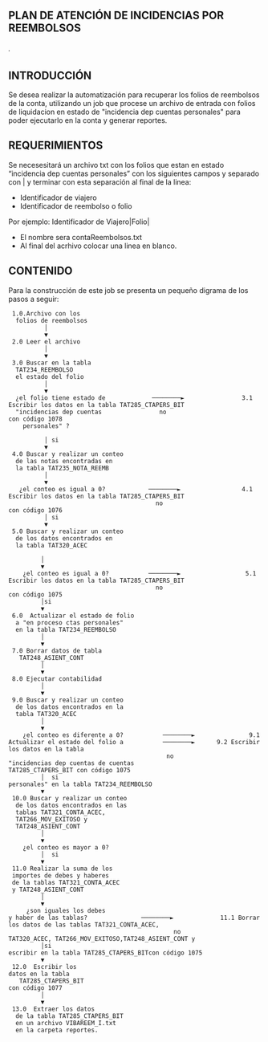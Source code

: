 ## PLAN DE ATENCIÓN DE INCIDENCIAS POR REEMBOLSOS
###### .

## INTRODUCCIÓN

Se desea realizar la automatización para recuperar los folios de reembolsos de la conta, utilizando un job que procese un archivo de entrada con folios de liquidacion en estado de "incidencia dep cuentas personales" para poder ejecutarlo en la conta y generar reportes.

## REQUERIMIENTOS

Se necesesitará un archivo txt con  los folios que estan en estado “incidencia dep cuentas personales” con los siguientes campos y separado con | y terminar con esta separación al final de la linea:

* Identificador de viajero
* Identificador de reembolso o folio


Por ejemplo: Identificador de Viajero|Folio|

* El nombre sera contaReembolsos.txt
* Al final del acrhivo colocar una linea en blanco.

## CONTENIDO

Para la construcción de este job se presenta un pequeño digrama de los pasos a seguir:


     1.0.Archivo con los 
	  folios de reembolsos
              │  
              ▼
     2.0 Leer el archivo
              │
              ▼
     3.0 Buscar en la tabla 
	  TAT234_REEMBOLSO 
	  el estado del folio
              │
              ▼
      ¿el folio tiene estado de             ────────►                3.1 Escribir los datos en la tabla TAT285_CTAPERS_BIT
      "incidencias dep cuentas                no                   	     con código 1078
        personales" ?
        
              │ si
              ▼
     4.0 Buscar y realizar un conteo 
	  de las notas encontradas en 
	  la tabla TAT235_NOTA_REEMB
              │
              ▼
       ¿el conteo es igual a 0?            ────────►                 4.1 Escribir los datos en la tabla TAT285_CTAPERS_BIT
                                             no                         con código 1076
              │ si                       
              ▼                                                            
     5.0 Buscar y realizar un conteo 
	  de los datos encontrados en 
	  la tabla TAT320_ACEC

             │
             ▼
        ¿el conteo es igual a 0?           ────────►                  5.1 Escribir los datos en la tabla TAT285_CTAPERS_BIT
                                             no                          con código 1075
             │si
             ▼
     6.0  Actualizar el estado de folio 
	  a "en proceso ctas personales"
      en la tabla TAT234_REEMBOLSO
             │
             ▼
     7.0 Borrar datos de tabla 
	   TAT248_ASIENT_CONT
             │
             ▼
     8.0 Ejecutar contabilidad
             │
             ▼
     9.0 Buscar y realizar un conteo  
	  de los datos encontrados en la 
	  tabla TAT320_ACEC
             │
             ▼
        ¿el conteo es diferente a 0?           ────────►               9.1 Actualizar el estado del folio a    	      ────────►	     9.2 Escribir los datos en la tabla	
	                                            no                     "incidencias dep cuentas de cuentas                             TAT285_CTAPERS_BIT con código 1075
             │  si                                                      personales" en la tabla TAT234_REEMBOLSO                       			     
             ▼                                                          
     10.0 Buscar y realizar un conteo 
	  de los datos encontrados en las 
	  tablas TAT321_CONTA_ACEC,
	  TAT266_MOV_EXITOSO y 
	  TAT248_ASIENT_CONT
             │
             ▼
        ¿el conteo es mayor a 0?
             │  si                       
             ▼ 
     11.0 Realizar la suma de los 
	 importes de debes y haberes 
	 de la tablas TAT321_CONTA_ACEC 
	 y TAT248_ASIENT_CONT	
             │
             ▼
         ¿son iguales los debes 
	y haber de las tablas?		         ────────►             11.1 Borrar los datos de las tablas TAT321_CONTA_ACEC, 
                                                  no                    TAT320_ACEC, TAT266_MOV_EXITOSO,TAT248_ASIENT_CONT y
             │si                                                        escribir en la tabla TAT285_CTAPERS_BITcon código 1075
             ▼
     12.0  Escribir los 
	datos en la tabla 
       TAT285_CTAPERS_BIT 
	con código 1077	
             │
             ▼
     13.0  Extraer los datos 
	  de la tabla TAT285_CTAPERS_BIT  
	  en un archivo VIBAREEM_I.txt
	  en la carpeta reportes.
